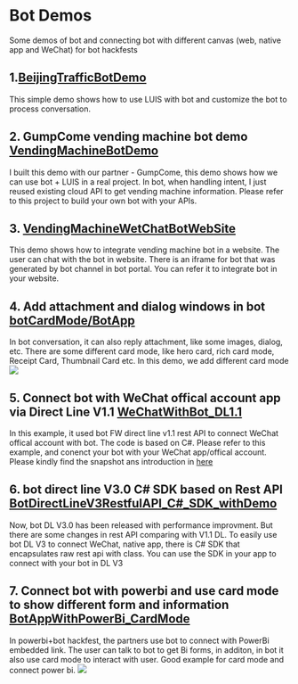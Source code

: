 # Bot Demos
Some demos of bot and connecting bot with different canvas (web, native app and WeChat) for bot hackfests

## 1.[BeijingTrafficBotDemo](https://github.com/leonlj/BotDemo/tree/master/BeijingTrafficBotDemo) 
This simple demo shows how to use LUIS with bot and customize the bot to process conversation. 

## 2. GumpCome vending machine bot demo [VendingMachineBotDemo](https://github.com/leonlj/BotDemo/tree/master/VendingMachineBotDemo)
I built this demo with our partner - GumpCome, this demo shows how we can use bot + LUIS in a real project. In bot, when handling intent, I just reused existing cloud API to get vending machine information. Please refer to this project to build your own bot with your APIs. 

## 3. [VendingMachineWetChatBotWebSite](https://github.com/leonlj/BotDemo/tree/master/VendingMachineWetChatBotWebSite)
This demo shows how to integrate vending machine bot in a website. The user can chat with the bot in website. There is an iframe for bot that was generated by bot channel in bot portal. You can refer it to integrate bot in your website. 

## 4. Add attachment and dialog windows in bot [botCardMode/BotApp](https://github.com/leonlj/BotDemo/tree/master/botCardMode/BotApp)
In bot conversation, it can also reply attachment, like some images, dialog, etc. There are some different card mode, like hero card, rich card mode, Receipt Card, Thumbnail Card etc. In this demo, we add different card mode 
![](https://github.com/leonlj/BotDemo/blob/master/botCardMode/cardMode.PNG)

## 5. Connect bot with WeChat offical account app via Direct Line V1.1 [WeChatWithBot_DL1.1](https://github.com/leonlj/BotDemo/tree/master/WeChatWithBot_DL1.1)
In this example, it used bot FW direct line v1.1 rest API to connect WeChat offical account with bot. The code is based on C#. Please refer to this example, and conenct your bot with your WeChat app/offical account. Please kindly find the snapshot ans introduction in [here](https://www.microsoft.com/china/msdn/skic/vendingmachine.html)

## 6. bot direct line V3.0 C# SDK based on Rest API [BotDirectLineV3RestfulAPI_C#_SDK_withDemo](https://github.com/leonlj/BotDemo/tree/master/BotDirectLineV3RestfulAPI_C%23_SDK_withDemo/BotDemo2)
Now, bot DL V3.0 has been released with performance improvment. But there are some changes in rest API comparing with V1.1 DL. To easily use bot DL V3 to connect WeChat, native app, there is C# SDK that encapsulates raw rest api with class. You can use the SDK in your app to connect with your bot in DL V3 

## 7. Connect bot with powerbi and use card mode to show different form and information [BotAppWithPowerBi_CardMode](https://github.com/leonlj/BotDemo/tree/master/BotAppWithPowerBi_CardMode)
In powerbi+bot hackfest, the partners use bot to connect with PowerBi embedded link. The user can talk to bot to get Bi forms, in additon, in bot it also use card mode to interact with user. Good example for card mode and connect power bi. 
![](https://github.com/leonlj/BotDemo/blob/master/BotAppWithPowerBi_CardMode/bot%2Bpowerbi%2Bcardmode.PNG)


